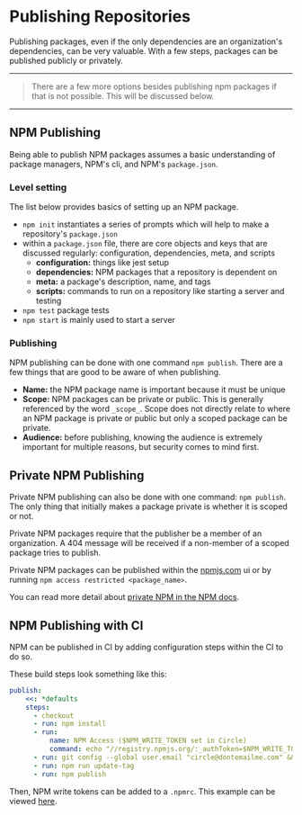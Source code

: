 # Publishing Repositories

Publishing packages, even if the only dependencies are an organization's dependencies, can be very valuable. With a few steps, packages can be published publicly or privately.

---

> There are a few more options besides publishing npm packages if that is not possible. This will be discussed below.

---

## NPM Publishing

Being able to publish NPM packages assumes a basic understanding of package managers, NPM's cli, and NPM's `package.json`.

### Level setting

The list below provides basics of setting up an NPM package.

- `npm init` instantiates a series of prompts which will help to make a repository's `package.json`
- within a `package.json` file, there are core objects and keys that are discussed regularly: configuration, dependencies, meta, and scripts
  - **configuration:** things like jest setup
  - **dependencies:** NPM packages that a repository is dependent on
  - **meta:** a package's description, name, and tags
  - **scripts:** commands to run on a repository like starting a server and testing
- `npm test` package tests
- `npm start` is mainly used to start a server

### Publishing

NPM publishing can be done with one command `npm publish`. There are a few things that are good to be aware of when publishing.

- **Name:** the NPM package name is important because it must be unique
- **Scope:** NPM packages can be private or public. This is generally referenced by the word `_scope_`. Scope does not directly relate to where an NPM package is private or public but only a scoped package can be private.
- **Audience:** before publishing, knowing the audience is extremely important for multiple reasons, but security comes to mind first.

## Private NPM Publishing

Private NPM publishing can also be done with one command: `npm publish`. The only thing that initially makes a package private is whether it is scoped or not.

Private NPM packages require that the publisher be a member of an organization. A 404 message will be received if a non-member of a scoped package tries to publish.

Private NPM packages can be published within the [npmjs.com](https://npmjs.com) ui or by running `npm access restricted <package_name>`.

You can read more detail about [private NPM in the NPM docs](https://docs.npmjs.com/private-modules/intro).

## NPM Publishing with CI

NPM can be published in CI by adding configuration steps within the CI to do so.

These build steps look something like this:

```yml
publish:
    <<: *defaults
    steps:
      - checkout
      - run: npm install
      - run:
          name: NPM Access ($NPM_WRITE_TOKEN set in Circle)
          command: echo "//registry.npmjs.org/:_authToken=$NPM_WRITE_TOKEN" >> ~/.npmrc
      - run: git config --global user.email "circle@dontemailme.com" && git config user.name "CircleCI"
      - run: npm run update-tag
      - run: npm publish
```

Then, NPM write tokens can be added to a `.npmrc`.
This example can be viewed [here](examples/ember-engine-circle-config.yml).
